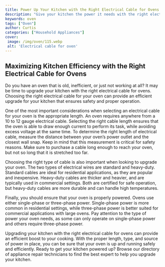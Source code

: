 ```yaml
---
title: Power Up Your Kitchen with the Right Electrical Cable for Ovens
description: "Give your kitchen the power it needs with the right electrical cables for ovens Learn all the essentials for a safe and smooth installation"
keywords: oven
tags: ["Oven"]
author: Curtis
categories: ["Household Appliances"]
cover: 
 image: /img/oven/115.webp
 alt: 'Electrical cable for oven'
---
```

## Maximizing Kitchen Efficiency with the Right Electrical Cable for Ovens
Do you have an oven that is old, inefficient, or just not working at all? It may be time to upgrade your kitchen with the right electrical cable for ovens. Choosing the right electrical cable for your oven can provide an efficient upgrade for your kitchen that ensures safety and proper operation. 

One of the most important considerations when selecting an electrical cable for your oven is the appropriate length. An oven requires anywhere from a 10 to 12 gauge electrical cable. Selecting the right cable length ensures that the oven is able to draw enough current to perform its task, while avoiding excess voltage at the same time. To determine the right length of electrical cable, measure the distance between your oven’s power outlet and the closest wall snap. Keep in mind that this measurement is critical for safety reasons. Make sure to purchase a cable long enough to reach your oven, but not so long that it is stretched too far.

Choosing the right type of cable is also important when looking to upgrade your oven. The two types of electrical wires are standard and heavy-duty. Standard cables are ideal for residential applications, as they are popular and inexpensive. Heavy-duty cables are thicker and heavier, and are typically used in commercial settings. Both are certified for safe operation, but heavy-duty cables are more durable and can handle high temperatures. 

Finally, you should ensure that your oven is properly powered. Ovens use either single-phase or three-phase power. Single-phase power is more common in residential settings, while three-phase power is better suited for commercial applications with large ovens. Pay attention to the type of power your oven needs, as some can only operate on single-phase power and others require three-phase power.

Upgrading your kitchen with the right electrical cable for ovens can provide an efficient boost to your cooking. With the proper length, type, and source of power in place, you can be sure that your oven is up and running safely and efficiently. Ready to get your kitchen powered up? Browse our directory of appliance repair technicians to find the best expert to help you upgrade your kitchen.
